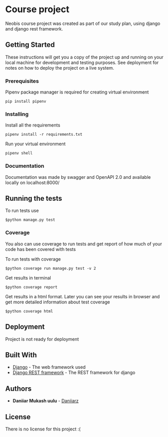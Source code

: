 # Course project

Neobis course project was created as part of our study plan, using django and django rest framework.

## Getting Started

These instructions will get you a copy of the project up and running on your local machine for development and testing purposes. See deployment for notes on how to deploy the project on a live system.

### Prerequisites

Pipenv package manager is required for creating virtual environment
```
pip install pipenv
```

### Installing

Install all the requirements

```
pipenv install -r requirements.txt
```

Run your virtual environment
```
pipenv shell
```
### Documentation

Documentation was made by swagger and OpenAPI 2.0 and available locally on localhost:8000/

## Running the tests

To run tests use

```
$python manage.py test 
```
### Coverage

You also can use coverage to run tests and get report of how much of your code 
has been covered with tests

To run tests with coverage
```
$python coverage run manage.py test -v 2
```
Get results in terminal
```
$python coverage report 
```
Get results in a html format. Later you can see your results in browser and get more detailed 
information about test coverage
```
$python coverage html
```
## Deployment

Project is not ready for deployment

## Built With

* [Django](https://www.djangoproject.com/) - The web framework used
* [Django REST framework](https://www.django-rest-framework.org/) - The REST framework for django 


## Authors

* **Daniiar Mukash uulu**  - [Daniiarz](https://github.com/Daniiarz)

## License

There is no license for this project :(


